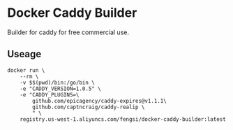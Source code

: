 # Docker Caddy Builder

Builder for caddy for free commercial use.

## Useage

```shell
docker run \
    --rm \
    -v $$(pwd)/bin:/go/bin \
    -e "CADDY_VERSION=1.0.5" \
    -e "CADDY_PLUGINS=\
        github.com/epicagency/caddy-expires@v1.1.1\
        github.com/captncraig/caddy-realip \
        " \
    registry.us-west-1.aliyuncs.com/fengsi/docker-caddy-builder:latest
```
